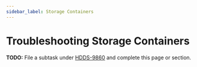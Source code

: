 ```yaml
---
sidebar_label: Storage Containers
---
```


# Troubleshooting Storage Containers

**TODO:** File a subtask under [HDDS-9860](https://issues.apache.org/jira/browse/HDDS-9860) and complete this page or section.
